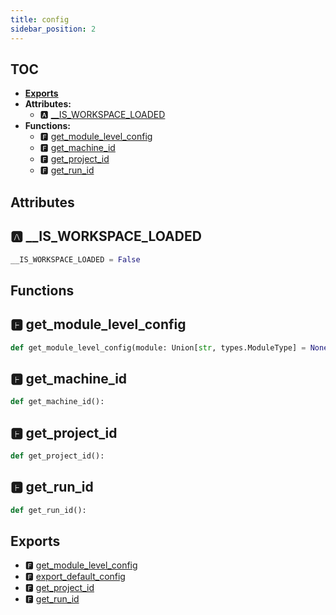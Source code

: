```yaml
---
title: config
sidebar_position: 2
---
```


## TOC

- **[Exports](#exports)**
- **Attributes:**
  - 🅰 [\_\_IS\_WORKSPACE\_LOADED](#🅰-__is_workspace_loaded)
- **Functions:**
  - 🅵 [get\_module\_level\_config](#🅵-get_module_level_config)
  - 🅵 [get\_machine\_id](#🅵-get_machine_id)
  - 🅵 [get\_project\_id](#🅵-get_project_id)
  - 🅵 [get\_run\_id](#🅵-get_run_id)

## Attributes

## 🅰 \_\_IS\_WORKSPACE\_LOADED

```python
__IS_WORKSPACE_LOADED = False
```


## Functions

## 🅵 get\_module\_level\_config

```python
def get_module_level_config(module: Union[str, types.ModuleType] = None):
```
## 🅵 get\_machine\_id

```python
def get_machine_id():
```
## 🅵 get\_project\_id

```python
def get_project_id():
```
## 🅵 get\_run\_id

```python
def get_run_id():
```

## Exports

- 🅵 [get\_module\_level\_config](#🅵-get_module_level_config)
- 🅵 [export\_default\_config](project#🅵-export_default_config)
- 🅵 [get\_project\_id](#🅵-get_project_id)
- 🅵 [get\_run\_id](#🅵-get_run_id)
